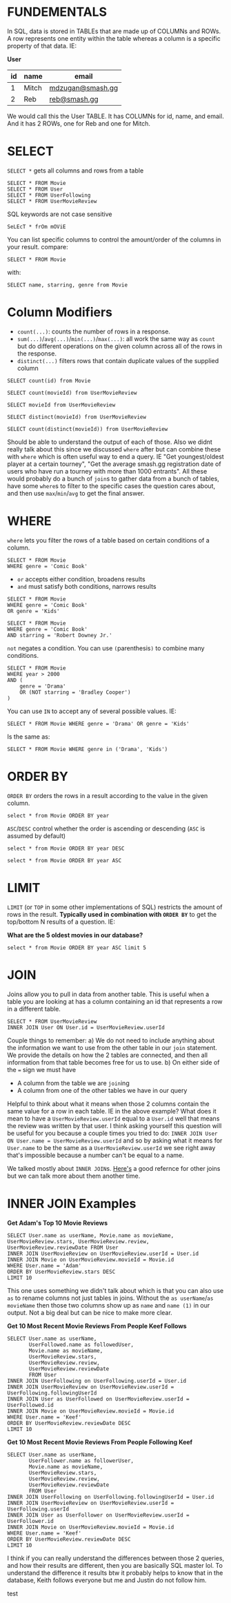 # FUNDEMENTALS

In SQL, data is stored in TABLEs that are made up of COLUMNs and ROWs. A row represents one entity within the table whereas a column is a specific property of that data. IE:

**User**

| id | name | email |
|---|--------|------|
| 1 | Mitch | mdzugan@smash.gg |
| 2 | Reb | reb@smash.gg|

We would call this the User TABLE. It has COLUMNs for id, name, and email. And it has 2 ROWs, one for Reb and one for Mitch.

# SELECT
`SELECT *` gets all columns and rows from a table
```
SELECT * FROM Movie
SELECT * FROM User
SELECT * FROM UserFollowing
SELECT * FROM UserMovieReview
```
SQL keywords are not case sensitive
```
SeLEcT * frOm mOViE
```	


You can list specific columns to control the amount/order of the columns in your result.
compare:
```
SELECT * FROM Movie
```
with:
```
SELECT name, starring, genre from Movie
```			

# Column Modifiers
* `count(...)`: counts the number of rows in a response.
* `sum(...)`/`avg(...)`/`min(...)`/`max(...)`: all work the same way as `count` but do different operations on the given column across all of the rows in the response.
* `distinct(...)` filters rows that contain duplicate values of the supplied column

```
SELECT count(id) from Movie
```
```
SELECT count(movieId) from UserMovieReview
```
```
SELECT movieId from UserMovieReview
```
```
SELECT distinct(movieId) from UserMovieReview
```
```
SELECT count(distinct(movieId)) from UserMovieReview
```
Should be able to understand the output of each of those. Also we didnt really talk about this since we discussed `where` after but can combine these with `where` which is often useful way to end a query. IE "Get youngest/oldest player at a certain tourney", "Get the average smash.gg registration date of users who have run a tourney with more than 1000 entrants". All these would probably do a bunch of `join`s to gather data from a bunch of tables, have some `where`s to filter to the specific cases the question cares about, and then use `max`/`min`/`avg` to get the final answer.

# WHERE
`where` lets you filter the rows of a table based on certain conditions of a column.
```
SELECT * FROM Movie
WHERE genre = 'Comic Book'
```
* `or` accepts either condition, broadens results
* `and` must satisfy both conditions, narrows results
```
SELECT * FROM Movie
WHERE genre = 'Comic Book'
OR genre = 'Kids'
```
```
SELECT * FROM Movie
WHERE genre = 'Comic Book'
AND starring = 'Robert Downey Jr.'
```
`not` negates a condition. You can use `(`parenthesis`)` to combine many conditions.
```
SELECT * FROM Movie
WHERE year > 2000
AND (
	genre = 'Drama'
	OR (NOT starring = 'Bradley Cooper')
)
```
You can use `IN` to accept any of several possible values. IE:
```
SELECT * FROM Movie WHERE genre = 'Drama' OR genre = 'Kids'
```
Is the same as:
```
SELECT * FROM Movie WHERE genre in ('Drama', 'Kids')
```

# ORDER BY
`ORDER BY` orders the rows in a result according to the value in the given column.
```
select * from Movie ORDER BY year
```
`ASC`/`DESC` control whether the order is ascending or descending (`ASC` is assumed by default)

```
select * from Movie ORDER BY year DESC
```
```
select * from Movie ORDER BY year ASC
```
# LIMIT
`LIMIT` (or `TOP` in some other implementations of SQL) restricts the amount of rows in the result. **Typically used in combination with `ORDER BY`** to get the top/bottom N results of a question. IE:

**What are the 5 oldest movies in our database?**
```
select * from Movie ORDER BY year ASC limit 5
```

# JOIN
Joins allow you to pull in data from another table. This is useful when a table you are looking at has a column containing an id that represents a row in a different table.
```
SELECT * FROM UserMovieReview
INNER JOIN User ON User.id = UserMovieReview.userId
```
Couple things to remember:
a) We do not need to include anything about the information we want to use from the other table in our `join` statement. We provide the details on how the 2 tables are connected, and then all information from that table becomes free for us to use.
b) On either side of the `=` sign we must have
*  A column from the table we are `join`ing
*  A column from one of the other tables we have in our query

Helpful to think about what it means when those 2 columns contain the same value for a row in each table. IE in the above example? What does it mean to have a `UserMovieReview.userId` equal to a `User.id` well that means the review was written by that user. I think asking yourself this question will be useful for you because a couple times you tried to do: `INNER JOIN User ON User.name = UserMovieReview.userId` and so by asking what it means for `User.name` to be the same as a `UserMovieReview.userId` we see right away that's impossible because a number can't be equal to a name.

We talked mostly about `INNER JOIN`s. [Here's](https://stackoverflow.com/a/26760807) a good refernce for other joins but we can talk more about them another time.

# INNER JOIN Examples


**Get Adam's Top 10 Movie Reviews**
```
SELECT User.name as userName, Movie.name as movieName, UserMovieReview.stars, UserMovieReview.review, UserMovieReview.reviewDate FROM User
INNER JOIN UserMovieReview on UserMovieReview.userId = User.id
INNER JOIN Movie on UserMovieReview.movieId = Movie.id
WHERE User.name = 'Adam'
ORDER BY UserMovieReview.stars DESC
LIMIT 10
```
This one uses something we didn't talk about which is that you can also use `as` to rename columns not just tables in joins. Without the `as userName`/`as movieName` then those two columns show up as `name` and `name (1)` in our output. Not a big deal but can be nice to make more clear.

**Get 10 Most Recent Movie Reviews From People Keef Follows**
```
SELECT User.name as userName,
       UserFollowed.name as followedUser,
       Movie.name as movieName,
       UserMovieReview.stars,
       UserMovieReview.review,
       UserMovieReview.reviewDate
       FROM User
INNER JOIN UserFollowing on UserFollowing.userId = User.id
INNER JOIN UserMovieReview on UserMovieReview.userId = UserFollowing.followingUserId
INNER JOIN User as UserFollowed on UserMovieReview.userId = UserFollowed.id
INNER JOIN Movie on UserMovieReview.movieId = Movie.id
WHERE User.name = 'Keef'
ORDER BY UserMovieReview.reviewDate DESC
LIMIT 10
```

**Get 10 Most Recent Movie Reviews From People Following Keef**
```
SELECT User.name as userName,
       UserFollower.name as followerUser,
       Movie.name as movieName,
       UserMovieReview.stars,
       UserMovieReview.review,
       UserMovieReview.reviewDate
       FROM User
INNER JOIN UserFollowing on UserFollowing.followingUserId = User.id
INNER JOIN UserMovieReview on UserMovieReview.userId = UserFollowing.userId
INNER JOIN User as UserFollower on UserMovieReview.userId = UserFollower.id
INNER JOIN Movie on UserMovieReview.movieId = Movie.id
WHERE User.name = 'Keef'
ORDER BY UserMovieReview.reviewDate DESC
LIMIT 10
```
I think if you can really understand the differences between those 2 queries, and how their results are different, then you are basically SQL master lol. To understand the difference it results btw it probably helps to know that in the database, Keith follows everyone but me and Justin do not follow him.

test

